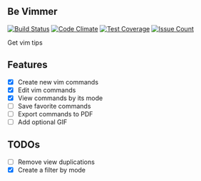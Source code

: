 ## Be Vimmer
[![Build Status](https://travis-ci.org/pablobfonseca/be_vimmer.svg?branch=master)](https://travis-ci.org/pablobfonseca/be_vimmer)
[![Code Climate](https://codeclimate.com/github/pablobfonseca/be_vimmer/badges/gpa.svg)](https://codeclimate.com/github/pablobfonseca/be_vimmer)
[![Test Coverage](https://codeclimate.com/github/pablobfonseca/be_vimmer/badges/coverage.svg)](https://codeclimate.com/github/pablobfonseca/be_vimmer/coverage)
[![Issue Count](https://codeclimate.com/github/pablobfonseca/be_vimmer/badges/issue_count.svg)](https://codeclimate.com/github/pablobfonseca/be_vimmer)

Get vim tips

## Features
- [x] Create new vim commands
- [x] Edit vim commands
- [x] View commands by its mode
- [ ] Save favorite commands
- [ ] Export commands to PDF
- [ ] Add optional GIF

## TODOs
- [ ] Remove view duplications
- [x] Create a filter by mode
